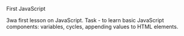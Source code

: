 First JavaScript

3wa first lesson on JavaScript. Task - to learn basic JavaScript components: variables, cycles, appending values to HTML elements. 
